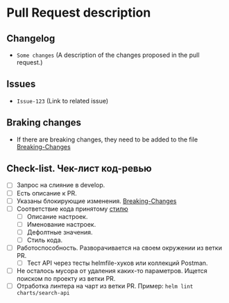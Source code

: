# Pull Request description

## Changelog

- `Some changes` (A description of the changes proposed in the pull request.)

## Issues

- `Issue-123` (Link to related issue)

## Braking changes

- If there are breaking changes, they need to be added to the file [Breaking-Changes](../Breaking-Changes.md)

## Check-list. Чек-лист код-ревью

- [ ] Запрос на слияние в develop.
- [ ] Есть описание к PR.
- [ ] Указаны блокирующие изменения. [Breaking-Changes](../Breaking-Changes.md)
- [ ] Соответствие кода принятому [стилю](../styleguide.md)
  - [ ] Описание настроек.
  - [ ] Именование настроек.
  - [ ] Дефолтные значения.
  - [ ] Стиль кода.
- [ ] Работоспособность. Разворачивается на своем окружении из ветки PR.
  - [ ] Тест API через тесты helmfile-хуков или коллекций Postman.
- [ ] Не осталось мусора от удаления каких-то параметров. Ищется поиском по проекту из ветки PR.
- [ ] Отработка линтера на чарт из ветки PR. Пример: `helm lint charts/search-api`
